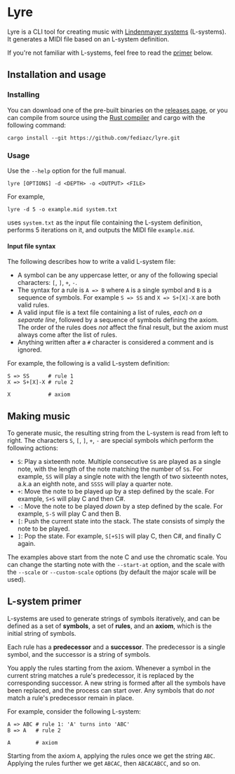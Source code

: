 # Lyre

Lyre is a CLI tool for creating music with [Lindenmayer systems](https://en.wikipedia.org/wiki/L-system) (L-systems). It generates a MIDI file based on an L-system definition.

If you're not familiar with L-systems, feel free to read the [primer](#l-system-primer) below.

## Installation and usage

### Installing

You can download one of the pre-built binaries on the [releases page](https://github.com/fediazc/lyre/releases), or you can compile from source using the [Rust compiler](https://www.rust-lang.org/tools/install) and cargo with the following command:

```shell
cargo install --git https://github.com/fediazc/lyre.git
```

### Usage

Use the `--help` option for the full manual.

```shell
lyre [OPTIONS] -d <DEPTH> -o <OUTPUT> <FILE>
```

For example,

```shell
lyre -d 5 -o example.mid system.txt
```

uses `system.txt` as the input file containing the L-system definition, performs 5 iterations on it, and outputs the MIDI file `example.mid`.

#### Input file syntax

The following describes how to write a valid L-system file:

- A symbol can be any uppercase letter, or any of the following special characters: `[`, `]`, `+`, `-`.
- The syntax for a rule is `A => B` where `A` is a single symbol and `B` is a sequence of symbols. For example `S => SS` and `X => S+[X]-X` are both valid rules.
- A valid input file is a text file containing a list of rules, _each on a separate line_, followed by a sequence of symbols defining the axiom. The order of the rules does _not_ affect the final result, but the axiom must always come after the list of rules.
- Anything written after a `#` character is considered a comment and is ignored.

For example, the following is a valid L-system definition:

```
S => SS      # rule 1
X => S+[X]-X # rule 2

X            # axiom
```

## Making music

To generate music, the resulting string from the L-system is read from left to right. The characters `S`, `[`, `]`, `+`, `-` are special symbols which perform the following actions:

- `S`: Play a sixteenth note. Multiple consecutive `S`s are played as a single note, with the length of the note matching the number of `S`s. For example, `SS` will play a single note with the length of two sixteenth notes, a.k.a an eighth note, and `SSSS` will play a quarter note.
- `+`: Move the note to be played _up_ by a step defined by the scale. For example, `S+S` will play C and then C#.
- `-`: Move the note to be played _down_ by a step defined by the scale. For example, `S-S` will play C and then B.
- `[`: Push the current state into the stack. The state consists of simply the note to be played.
- `]`: Pop the state. For example, `S[+S]S` will play C, then C#, and finally C again.

The examples above start from the note C and use the chromatic scale. You can change the starting note with the `--start-at` option, and the scale with the `--scale` or `--custom-scale` options (by default the major scale will be used).

## L-system primer

L-systems are used to generate strings of symbols iteratively, and can be defined as a set of **symbols**, a set of **rules**, and an **axiom**, which is the initial string of symbols.

Each rule has a **predecessor** and a **successor**. The predecessor is a single symbol, and the successor is a string of symbols.

You apply the rules starting from the axiom. Whenever a symbol in the current string matches a rule's predecessor, it is replaced by the corresponding successor. A new string is formed after all the symbols have been replaced, and the process can start over. Any symbols that do _not_ match a rule's predecessor remain in place.

For example, consider the following L-system:

```
A => ABC # rule 1: 'A' turns into 'ABC'
B => A   # rule 2

A        # axiom
```

Starting from the axiom `A`, applying the rules once we get the string `ABC`. Applying the rules further we get `ABCAC`, then `ABCACABCC`, and so on.
